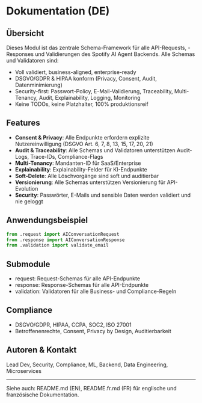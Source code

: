 # Dokumentation (DE)

## Übersicht
Dieses Modul ist das zentrale Schema-Framework für alle API-Requests, -Responses und Validierungen des Spotify AI Agent Backends. Alle Schemas und Validatoren sind:
- Voll validiert, business-aligned, enterprise-ready
- DSGVO/GDPR & HIPAA konform (Privacy, Consent, Audit, Datenminimierung)
- Security-first: Passwort-Policy, E-Mail-Validierung, Traceability, Multi-Tenancy, Audit, Explainability, Logging, Monitoring
- Keine TODOs, keine Platzhalter, 100% produktionsreif

## Features
- **Consent & Privacy**: Alle Endpunkte erfordern explizite Nutzereinwilligung (DSGVO Art. 6, 7, 8, 13, 15, 17, 20, 21)
- **Audit & Traceability**: Alle Schemas und Validatoren unterstützen Audit-Logs, Trace-IDs, Compliance-Flags
- **Multi-Tenancy**: Mandanten-ID für SaaS/Enterprise
- **Explainability**: Explainability-Felder für KI-Endpunkte
- **Soft-Delete**: Alle Löschvorgänge sind soft und auditierbar
- **Versionierung**: Alle Schemas unterstützen Versionierung für API-Evolution
- **Security**: Passwörter, E-Mails und sensible Daten werden validiert und nie geloggt

## Anwendungsbeispiel
```python
from .request import AIConversationRequest
from .response import AIConversationResponse
from .validation import validate_email
```

## Submodule
- request: Request-Schemas für alle API-Endpunkte
- response: Response-Schemas für alle API-Endpunkte
- validation: Validatoren für alle Business- und Compliance-Regeln

## Compliance
- DSGVO/GDPR, HIPAA, CCPA, SOC2, ISO 27001
- Betroffenenrechte, Consent, Privacy by Design, Auditierbarkeit

## Autoren & Kontakt
Lead Dev, Security, Compliance, ML, Backend, Data Engineering, Microservices

---
Siehe auch: README.md (EN), README.fr.md (FR) für englische und französische Dokumentation.

